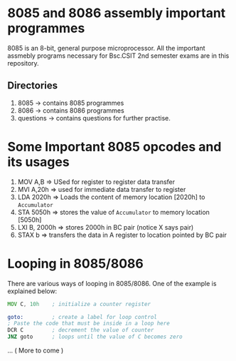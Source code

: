 # 8085 and 8086 assembly important programmes

8085 is an 8-bit, general purpose microprocessor. All the important assmebly programs necessary for Bsc.CSIT 
2nd semester exams are in this repository.

## Directories
1. 8085 -> contains 8085 programmes
2. 8086 -> contains 8086 programmes
3. questions -> contains questions for further practise.

# Some Important 8085 opcodes and its usages

1. MOV A,B   => USed for register to register data transfer
2. MVI A,20h => used for immediate data transfer to register
3. LDA 2020h => Loads the content of memory location [2020h] to `Accumulator`   
4. STA 5050h => stores the value of `Accumulator` to memory location [5050h]
5. LXI B, 2000h => stores 2000h in BC pair (notice X says pair)
6. STAX b   => transfers the data in A register to location pointed by BC pair 

# Looping in 8085/8086
There are various ways of looping in 8085/8086. One of the example is explained below:

```asm
MOV C, 10h    ; initialize a counter register

goto:         ; create a label for loop control
; Paste the code that must be inside in a loop here
DCR C         ; decrement the value of counter
JNZ goto      ; loops until the value of C becomes zero
```

... ( More to come )